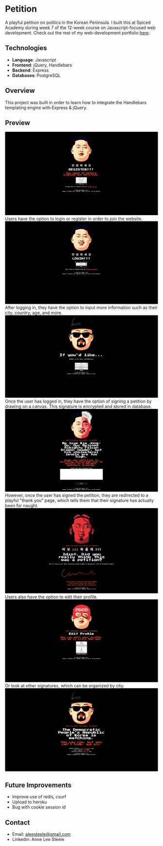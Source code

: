 # Petition
A playful petition on politics in the Korean Peninsula. I built this at Spiced Academy during week 7 of the 12-week course on Javascript-focused web development. Check out the rest of my web-development portfolio [here](https://github.com/aleesteele/portfolio).

## Technologies
- **Language**: Javascript
- **Frontend**: jQuery, Handlebars
- **Backend**: Express
- **Databases**: PostgreSQL

## Overview
This project was built in order to learn how to integrate the Handlebars templating engine with Express & jQuery.

## Preview
![register](https://github.com/aleesteele/petition/blob/master/public/register.png)
Users have the option to login or register in order to join the website.
![login](https://github.com/aleesteele/petition/blob/master/public/login.png)
After logging in, they have the option to input more information such as their city, country, age, and more.
![more-info](https://github.com/aleesteele/petition/blob/master/public/more-info.png)
Once the user has logged in, they have the option of signing a petition by drawing on a canvas. This signature is encrypted and stored in database.
![petition](https://github.com/aleesteele/petition/blob/master/public/petition.png)
However, once the user has signed the petition, they are redirected to a playful "thank you" page, which tells them that their signature has actually been for naught.
![thank-you](https://github.com/aleesteele/petition/blob/master/public/thank-you.png)
Users also have the option to edit their profile.
![edit-profile](https://github.com/aleesteele/petition/blob/master/public/edit-profile.png)
Or look at other signatures, which can be organized by city.
![signatures](https://github.com/aleesteele/petition/blob/master/public/signatures.png)

## Future Improvements
- Improve use of redis, csurf
- Upload to heroku
- Bug with cookie session id

## Contact
- Email: aleesteele@gmail.com
- Linkedin: Anne Lee Steele
